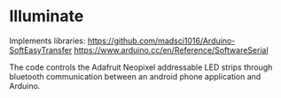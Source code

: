 # Illuminate

Implements libraries: https://github.com/madsci1016/Arduino-SoftEasyTransfer https://www.arduino.cc/en/Reference/SoftwareSerial

The code controls the Adafruit Neopixel addressable LED strips through bluetooth communication between an android phone application and Arduino. 

